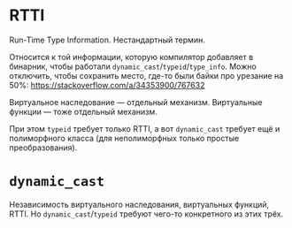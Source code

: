 # RTTI
Run-Time Type Information.
Нестандартный термин.

Относится к той информации, которую компилятор добавляет в бинарник, чтобы работали `dynamic_cast`/`typeid`/`type_info`.
Можно отключить, чтобы сохранить место, где-то были байки про урезание на 50%: https://stackoverflow.com/a/34353900/767632

Виртуальное наследование — отдельный механизм.
Виртуальные функции — тоже отдельный механизм.

При этом `typeid` требует только RTTI, а вот `dynamic_cast` требует ещё и полиморфного класса (для неполиморфных только простые преобразования).

# `dynamic_cast`
Независимость виртуального наследования, виртуальных функций, RTTI. Но `dynamic_cast`/`typeid` требуют чего-то конкретного из этих трёх.
